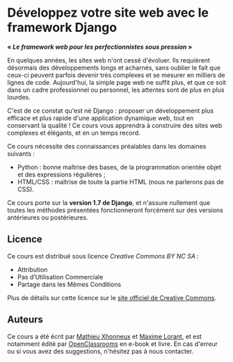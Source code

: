 Développez votre site web avec le framework Django 
==================================================

**« _Le framework web pour les perfectionnistes sous pression_ »**

En quelques années, les sites web n'ont cessé d'évoluer. Ils requièrent désormais des développements longs et acharnés, sans oublier le fait que ceux-ci peuvent parfois devenir très complexes et se mesurer en milliers de lignes de code.
Aujourd'hui, la simple page web ne suffit plus, et que ce soit dans un cadre professionnel ou personnel, les attentes sont de plus en plus lourdes.

C'est de ce constat qu'est né Django : proposer un développement plus efficace et plus rapide d'une application dynamique web, tout en conservant la qualité ! Ce cours vous apprendra à construire des sites web complexes et élégants, et en un temps record.

Ce cours nécessite des connaissances préalables dans les domaines suivants :

- Python : bonne maîtrise des bases, de la programmation orientée objet et des expressions régulières ;
- HTML/CSS : maîtrise de toute la partie HTML (nous ne parlerons pas de CSS).

Ce cours porte sur la **version 1.7 de Django**, et n'assure nullement que toutes les méthodes présentées fonctionneront forcément sur des versions antérieures ou postérieures.


Licence
-------
Ce cours est distribué sous licence _Creative Commons BY NC SA_ : 
- Attribution
- Pas d’Utilisation Commerciale 
- Partage dans les Mêmes Conditions 

Plus de détails sur cette licence sur le [site officiel de Creative Commons](http://creativecommons.org/licenses/by-nc-sa/3.0/fr/).

Auteurs
-------
Ce cours a été écrit par [Mathieu Xhonneux](http://zashas.net/) et [Maxime Lorant](http://www.maxime-lorant.fr), et est notamment édité par [OpenClassrooms](http://fr.openclassrooms.com) en e-book et livre. 
En cas d'erreur ou si vous avez des suggestions, n'hésitez pas à nous contacter.
